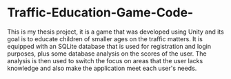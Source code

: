 # Traffic-Education-Game-Code-
This is my thesis project, it is a game that was developed using Unity and its goal is to educate children of smaller ages on the traffic matters.  It is equipped with an SQLite database that is used for registration and login purposes, plus some database analysis on the scores of the user. The analysis is then used to switch the focus on areas that the user lacks knowledge and also make the application meet each user's needs. 
